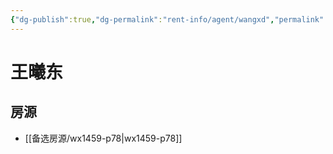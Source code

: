 ```yaml
---
{"dg-publish":true,"dg-permalink":"rent-info/agent/wangxd","permalink":"/rent-info/agent/wangxd/"}
---
```



# 王曦东

## 房源

- [[备选房源/wx1459-p78\|wx1459-p78]]

